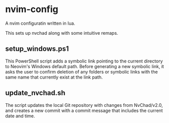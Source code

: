 # nvim-config

A nvim configuratin written in lua.

This sets up nvchad along with some intuitive remaps.

## setup_windows.ps1

This PowerShell script adds a symbolic link pointing to the current directory to Neovim's Windows default path. Before generating a new symbolic link, it asks the user to confirm deletion of any folders or symbolic links with the same name that currently exist at the link path.

## update_nvchad.sh

The script updates the local Git repository with changes from NvChad/v2.0, and creates a new commit with a commit message that includes the current date and time.
